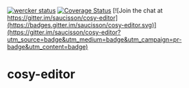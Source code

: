 [![wercker status](https://app.wercker.com/status/db362217b1cd23043f2715dbee08ca5d/s/dev "wercker status")](https://app.wercker.com/project/bykey/db362217b1cd23043f2715dbee08ca5d)
[![Coverage Status](https://coveralls.io/repos/github/saucisson/cosy-editor/badge.svg?branch=HEAD)](https://coveralls.io/github/saucisson/cosy-editor?branch=HEAD)
[![Join the chat at https://gitter.im/saucisson/cosy-editor](https://badges.gitter.im/saucisson/cosy-editor.svg)](https://gitter.im/saucisson/cosy-editor?utm_source=badge&utm_medium=badge&utm_campaign=pr-badge&utm_content=badge)

# cosy-editor
